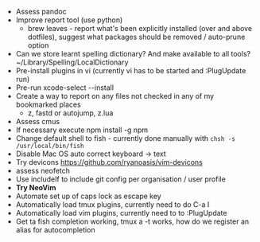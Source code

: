 * Assess pandoc
* Improve report tool (use python)
  - brew leaves - report what's been explicitly installed (over and above
    dotfiles), suggest what packages should be removed / auto-prune option
* Can we store learnt spelling dictionary? And make available to all tools?
  ~/Library/Spelling/LocalDictionary
* Pre-install plugins in vi (currently vi has to be started and :PlugUpdate run)
* Pre-run xcode-select --install
* Create a way to report on any files not checked in any of my bookmarked places
   - z, fastd or autojump, z.lua
* Assess cmus
* If necessary execute npm install -g npm
* Change default shell to fish - currently done manually with
  `chsh -s /usr/local/bin/fish`
* Disable Mac OS auto correct keyboard -> text
* Try devicons https://github.com/ryanoasis/vim-devicons
* assess neofetch
* Use includeIf to include git config per organisation / user profile
* **Try NeoVim**
* Automate set up of caps lock as escape key
* Automatically load tmux plugins, currently need to do C-a I
* Automatically load vim plugins, currently need to to :PlugUpdate
* Get ta fish completion working, tmux a -t works, how do we register an alias
  for autocompletion
